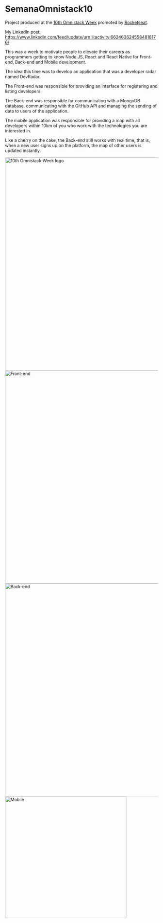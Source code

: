 # SemanaOmnistack10

Project produced at the [10th Omnistack Week](https://rocketseat.com.br/week-10/inscricao) promoted by [Rocketseat](https://rocketseat.com.br/).

My LinkedIn post: https://www.linkedin.com/feed/update/urn:li:activity:6624636245584818176/

This was a week to motivate people to elevate their careers as programmers getting to know Node.JS, React and React Native for Front-end, Back-end and Mobile development.

The idea this time was to develop an application that was a developer radar named DevRadar.

The Front-end was responsible for providing an interface for registering and listing developers.

The Back-end was responsible for communicating with a MongoDB database, communicating with the GitHub API and managing the sending of data to users of the application.

The mobile application was responsible for providing a map with all developers within 10km of you who work with the technologies you are interested in.

Like a cherry on the cake, the Back-end still works with real time, that is, when a new user signs up on the platform, the map of other users is updated instantly.

<img src="https://i.imgur.com/B29gt0q.jpg" alt="10th Omnistack Week logo" width=700/>
<img src="https://i.imgur.com/Q1Qm3pa.jpg" alt="Front-end" width=700/>
<img src="https://i.imgur.com/bLypHH9.png" alt="Back-end" width=700/>
<img src="https://i.imgur.com/Y2a6bkX.jpg" alt="Mobile" width=400/>
